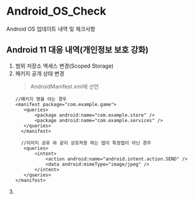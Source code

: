 # Android_OS_Check
Android OS 업데이트 내역 및 체크사항

## Android 11 대응 내역(개인정보 보호 강화)
1. 범위 저장소 액세스 변경(Scoped Storage)
2. 패키지 공개 상태 변경
   > AndroidManifest.xml에 선언
   ```
   //패키지 명을 아는 경우
   <manifest package="com.example.game">
      <queries>
          <package android:name="com.example.store" />
          <package android:name="com.example.services" />
      </queries>
     </manifest>

     //이미지 공유 와 같이 상호작용 하는 앱이 특정앱이 아닌 경우 
      <queries>
          <intent>
              <action android:name="android.intent.action.SEND" />
              <data android:mimeType="image/jpeg" />
          </intent>
      </queries>
   </manifest>
   ```
3. 
